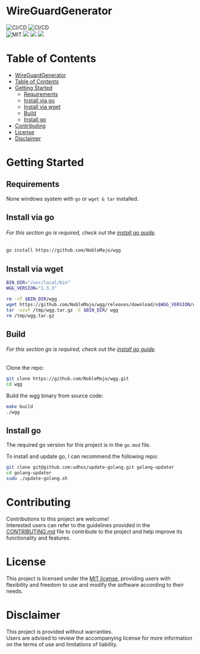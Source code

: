 # WireGuardGenerator
![CI/CD](https://github.com/noblemajo/wgg/actions/workflows/go-bin-release.yml/badge.svg)
![CI/CD](https://github.com/noblemajo/wgg/actions/workflows/go-test-build.yml/badge.svg)  
![MIT](https://img.shields.io/badge/license-MIT-blue.svg)
![](https://img.shields.io/badge/dynamic/json?color=green&label=watchers&query=watchers&suffix=x&url=https%3A%2F%2Fapi.github.com%2Frepos%2Fnoblemajo%2Fwgg)
![](https://img.shields.io/badge/dynamic/json?color=yellow&label=stars&query=stargazers_count&suffix=x&url=https%3A%2F%2Fapi.github.com%2Frepos%2Fnoblemajo%2Fwgg)
![](https://img.shields.io/badge/dynamic/json?color=navy&label=forks&query=forks&suffix=x&url=https%3A%2F%2Fapi.github.com%2Frepos%2Fnoblemajo%2Fwgg)


# Table of Contents
- [WireGuardGenerator](#wireguardgenerator)
- [Table of Contents](#table-of-contents)
- [Getting Started](#getting-started)
  - [Requirements](#requirements)
  - [Install via go](#install-via-go)
  - [Install via wget](#install-via-wget)
  - [Build](#build)
  - [Install go](#install-go)
- [Contributing](#contributing)
- [License](#license)
- [Disclaimer](#disclaimer)

# Getting Started

## Requirements
None windows system with `go` or `wget & tar` installed.

## Install via go
###### *For this section go is required, check out the [install go guide](#install-go).*

```sh
go install https://github.com/NobleMajo/wgg
```

## Install via wget
```sh
BIN_DIR="/usr/local/bin"
WGG_VERSION="1.3.3"

rm -rf $BIN_DIR/wgg
wget https://github.com/NobleMajo/wgg/releases/download/v$WGG_VERSION/wgg-v$WGG_VERSION-linux-amd64.tar.gz -O /tmp/wgg.tar.gz
tar -xzvf /tmp/wgg.tar.gz -C $BIN_DIR/ wgg
rm /tmp/wgg.tar.gz
```

## Build
###### *For this section go is required, check out the [install go guide](#install-go).*

Clone the repo:
```sh
git clone https://github.com/NobleMajo/wgg.git
cd wgg
```

Build the wgg binary from source code:
```sh
make build
./wgg
```

## Install go
The required go version for this project is in the `go.mod` file.

To install and update go, I can recommend the following repo:
```sh
git clone git@github.com:udhos/update-golang.git golang-updater
cd golang-updater
sudo ./update-golang.sh
```

# Contributing
Contributions to this project are welcome!  
Interested users can refer to the guidelines provided in the [CONTRIBUTING.md](CONTRIBUTING.md) file to contribute to the project and help improve its functionality and features.

# License
This project is licensed under the [MIT license](LICENSE), providing users with flexibility and freedom to use and modify the software according to their needs.

# Disclaimer
This project is provided without warranties.  
Users are advised to review the accompanying license for more information on the terms of use and limitations of liability.
